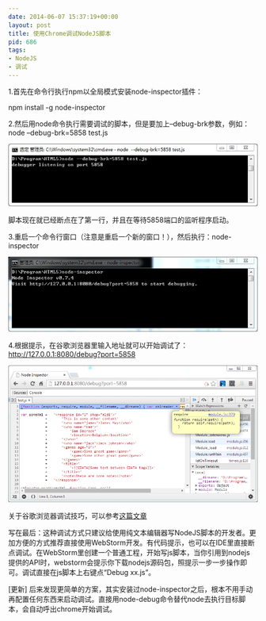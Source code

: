 ```yaml
---
date: 2014-06-07 15:37:19+00:00
layout: post
title: 使用Chrome调试NodeJS脚本
pid: 686
tags:
- NodeJS
- 调试
---
```


1.首先在命令行执行npm以全局模式安装node-inspector插件：

npm install -g node-inspector

2.然后用node命令执行需要调试的脚本，但是要加上–debug-brk参数，例如：node –debug-brk=5858 test.js

[![](/uploads/2014/06/nodejs.jpg)](/uploads/2014/06/nodejs.jpg)

脚本现在就已经断点在了第一行，并且在等待5858端口的监听程序启动。

3.重启一个命令行窗口（注意是重启一个新的窗口！），然后执行：node-inspector

[![](/uploads/2014/06/nodejs21.png)](/uploads/2014/06/nodejs21.png)




4.根据提示，在谷歌浏览器里输入地址就可以开始调试了：http://127.0.0.1:8080/debug?port=5858

[![](/uploads/2014/06/chrome.png)](/uploads/2014/06/chrome.png)

关于谷歌浏览器调试技巧，可以参考[这篇文章](http://han.guokai.blog.163.com/blog/static/136718271201321402514114/)

写在最后：这种调试方式只建议给使用纯文本编辑器写NodeJS脚本的开发者。更加方便的方式推荐直接使用WebStorm开发。有代码提示，也可以在IDE里直接断点调试。在WebStorm里创建一个普通工程，开始写js脚本，当你引用到nodejs 提供的API时，webstorm会提示你下载nodejs源码包，照提示一步一步操作即可。调试直接在js脚本上右键点“Debug xx.js”。

[更新]
后来发现更简单的方案，其实安装过node-inspector之后，根本不用手动再配置任何东西来启动调试。直接用node-debug命令替代node去执行目标脚本，会自动呼出chrome开始调试。
